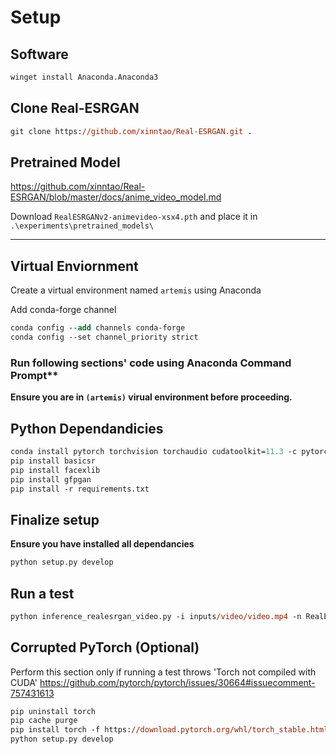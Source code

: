 # Setup

## Software

```ps
winget install Anaconda.Anaconda3
```

## Clone Real-ESRGAN

```ps
git clone https://github.com/xinntao/Real-ESRGAN.git .
```

## Pretrained Model

https://github.com/xinntao/Real-ESRGAN/blob/master/docs/anime_video_model.md

Download `RealESRGANv2-animevideo-xsx4.pth` and place it in `.\experiments\pretrained_models\`

---

## Virtual Enviornment

Create a virtual environment named `artemis` using Anaconda

Add conda-forge channel
```ps
conda config --add channels conda-forge
conda config --set channel_priority strict
```

### Run following sections' code using Anaconda Command Prompt**

**Ensure you are in `(artemis)` virual environment before proceeding.**

## Python Dependandicies

```ps
conda install pytorch torchvision torchaudio cudatoolkit=11.3 -c pytorch
pip install basicsr
pip install facexlib
pip install gfpgan
pip install -r requirements.txt
```

## Finalize setup

**Ensure you have installed all dependancies**

```ps
python setup.py develop
```

## Run a test

```ps
python inference_realesrgan_video.py -i inputs/video/video.mp4 -n RealESRGANv2-animevideo-xsx2 -s 2 -v -a
```

## Corrupted PyTorch (Optional)

Perform this section only if running a test throws 'Torch not compiled with CUDA'
https://github.com/pytorch/pytorch/issues/30664#issuecomment-757431613

```ps
pip uninstall torch
pip cache purge
pip install torch -f https://download.pytorch.org/whl/torch_stable.html
python setup.py develop
```